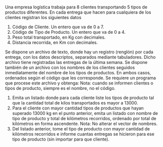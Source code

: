 Una empresa logística trabaja para 8 clientes transportando 5 tipos de productos diferentes. En cada
entrega que hacen para cualquiera de los clientes registran los siguientes datos

1. Código de Cliente. Un entero que va de 0 a 7.
2. Código de Tipo de Producto. Un entero que va de 0 a 4.
3. Peso total transportado, en Kg con decimales.
4. Distancia recorrida, en Km con decimales.

Se dispone un archivo de texto, donde hay un registro (renglón) por cada entrega, con los datos
descriptos, separados mediante tabuladores. Dicho archivo tiene registradas las entregas de la última
semana.
Se dispone también de un archivo con los nombres de los clientes seguidos inmediatamente del
nombre de los tipos de productos. En ambos casos, ordenados según el código que les corresponde.
Se requiere un programa que procese este archivo y obtenga:
Nota: cuando se informen clientes o tipos de producto, siempre es el nombre, no el código.

1. Emita un listado donde para cada cliente liste los tipos de producto tal que la cantidad total de
   kilos transportados es mayor a 13000.
2. Para el cliente con mayor cantidad tipos de productos que hayan superado 13000 kg en el punto
   anterior, emita un listado con nombre de tipo de producto y total de kilómetros recorridos,
   ordenado por total de kilómetros en forma ascendente.
   Nota: No alterar el vector de nombres.
3. Del listado anterior, tome el tipo de producto con mayor cantidad de kilómetros recorridos e
   informe cuantas entregas se hicieron para ese tipo de producto (sin importar para que cliente).
